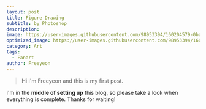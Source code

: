 ```yaml
---
layout: post
title: Figure Drawing 
subtitle: by Photoshop
description: 
image: https://user-images.githubusercontent.com/98953394/160204579-0ba051c4-b128-4e5b-8747-2751665b18ae.gif
optimized_image: https://user-images.githubusercontent.com/98953394/160204579-0ba051c4-b128-4e5b-8747-2751665b18ae.gif
category: Art
tags:
  - Fanart
author: Freeyeon
---
```


>Hi I'm Freeyeon and this is my first post. 


I'm in the **middle of setting up** this blog, so please take a look when everything is complete. Thanks for waiting!





